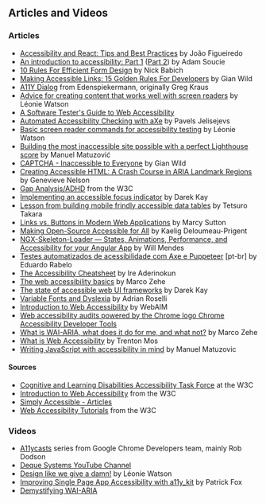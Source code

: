 ## Articles and Videos

### Articles

* [Accessibility and React: Tips and Best Practices](https://www.aditus.io/talks/react-and-accessibility/) by João Figueiredo
* [An introduction to accessibility: Part 1](https://getflywheel.com/layout/an-introduction-to-accessibility-part-1/) ([Part 2](https://getflywheel.com/layout/an-introduction-to-accessibility-part-2/)) by Adam Soucie
* [10 Rules For Efficient Form Design](http://babich.biz/10-rules-for-efficient-form-design/) by Nick Babich
* [Making Accessible Links: 15 Golden Rules For Developers](http://www.sitepoint.com/15-rules-making-accessible-links/) by Gian Wild
* [A11Y Dialog](https://github.com/edenspiekermann/a11y-dialog) from Edenspiekermann, originally Greg Kraus
* [Advice for creating content that works well with screen readers](https://accessibility.blog.gov.uk/2017/02/08/advice-for-creating-content-that-works-well-with-screen-readers/) by Léonie Watson
* [A Software Tester's Guide to Web Accessibility](https://dojo.ministryoftesting.com/lessons/a-software-tester-s-guide-to-web-accessibility)
* [Automated Accessibility Checking with aXe](https://www.sitepoint.com/automated-accessibility-checking-with-axe/) by Pavels Jelisejevs
* [Basic screen reader commands for accessibility testing](https://www.paciellogroup.com/blog/2015/01/basic-screen-reader-commands-for-accessibility-testing/) by Léonie Watson
* [Building the most inaccessible site possible with a perfect Lighthouse score](https://www.matuzo.at/blog/building-the-most-inaccessible-site-possible-with-a-perfect-lighthouse-score/) by Manuel Matuzović
* [CAPTCHA - Inaccessible to Everyone](http://www.sitepoint.com/captcha-inaccessible-to-everyone/) by Gian Wild
* [Creating Accessible HTML: A Crash Course in ARIA Landmark Regions](https://c2experience.com/blog/2018/03/creating-accessible-html-a-crash-course-in-aria-landmark-regions/) by Genevieve Nelson
* [Gap Analysis/ADHD](https://www.w3.org/WAI/PF/cognitive-a11y-tf/wiki/Gap_Analysis/ADHD) from the W3C
* [Implementing an accessible focus indicator](https://darekkay.com/blog/accessible-focus-indicator/) by Darek Kay
* [Lesson from building mobile frindly accessible data tables](https://medium.com/shopify-ux/lessons-from-building-mobile-friendly-accessible-data-tables-1e05c6924eaf#.yxri88ccf) by Tetsuro Takara
* [Links vs. Buttons in Modern Web Applications](https://marcysutton.com/links-vs-buttons-in-modern-web-applications/) by Marcy Sutton
* [Making Open-Source Accessible for All](https://medium.com/@kaelig/making-open-source-accessible-for-all-8131429913b1) by Kaelig Deloumeau-Prigent
* [NGX-Skeleton-Loader — States, Animations, Performance, and Accessibility for your Angular App](https://medium.com/@willmendesneto/ngx-skeleton-loader-states-animations-performance-and-accessibility-for-your-angular-app-ad0fd86da7a5) by Will Mendes
* [Testes automatizados de acessibilidade com Axe e Puppeteer](https://medium.com/@oieduardorabelo/testes-automatizados-de-acessibilidade-6a164e77e11e) [pt-br] by Eduardo Rabelo
* [The Accessibility Cheatsheet](http://bitsofco.de/the-accessibility-cheatsheet/) by Ire Aderinokun
* [The web accessibility basics](https://www.marcozehe.de/2015/12/14/the-web-accessibility-basics/) by Marco Zehe
* [The state of accessible web UI frameworks](https://darekkay.com/blog/accessible-ui-frameworks/) by Darek Kay
* [Variable Fonts and Dyslexia](http://adrianroselli.com/2018/08/variable-fonts-and-dyslexia.html) by Adrian Roselli
* [Introduction to Web Accessibility](http://webaim.org/intro/) by WebAIM
* [Web accessibility audits powered by the Chrome logo Chrome Accessibility Developer Tools](https://addyosmani.com/a11y/)
* [What is WAI-ARIA, what does it do for me, and what not?](https://www.marcozehe.de/2014/03/27/what-is-wai-aria-what-does-it-do-for-me-and-what-not/) by Marco Zehe
* [What is Web Accessibility](http://alistapart.com/article/wiwa) by Trenton Mos
* [Writing JavaScript with accessibility in mind](https://medium.com/@matuzo/writing-javascript-with-accessibility-in-mind-a1f6a5f467b9) by Manuel Matuzovic

#### Sources
* [Cognitive and Learning Disabilities Accessibility Task Force](https://www.w3.org/WAI/PF/cognitive-a11y-tf/wiki/Main_Page) at the W3C
* [Introduction to Web Accessibility](https://www.w3.org/WAI/fundamentals/accessibility-intro/) from the W3C
* [Simply Accessible - Articles](http://simplyaccessible.com/articles/)
* [Web Accessibility Tutorials](https://www.w3.org/WAI/tutorials/) from the W3C

### Videos
* [A11ycasts](https://www.youtube.com/watch?v=HtTyRajRuyY) series from Google Chrome Developers team, mainly Rob Dodson
* [Deque Systems YouTube Channel](https://www.youtube.com/channel/UCvNQ5aJllZ5Oi49jtMKeb0Q)
* [Design like we give a damn!](https://www.vimeo.com/110965713) by Léonie Watson
* [Improving Single Page App Accessibility with a11y_kit](https://www.vimeo.com/117614181) by Patrick Fox
* [Demystifying WAI-ARIA](https://davidmacd.com/blog/wai-aria-accessbility-for-average-web-developers.html)
